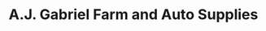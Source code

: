 ---
title: "A.J. Gabriel Farm and Auto Supplies"
url: /alaminos/a-j-gabriel-farm-and-auto-supplies/
shop: Baustoffe
---
